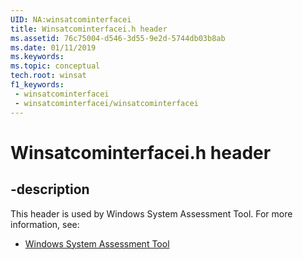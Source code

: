 ```yaml
---
UID: NA:winsatcominterfacei
title: Winsatcominterfacei.h header
ms.assetid: 76c75004-d546-3d55-9e2d-5744db03b8ab
ms.date: 01/11/2019
ms.keywords: 
ms.topic: conceptual
tech.root: winsat
f1_keywords:
 - winsatcominterfacei
 - winsatcominterfacei/winsatcominterfacei
---
```


# Winsatcominterfacei.h header


## -description

This header is used by Windows System Assessment Tool. For more information, see:

- [Windows System Assessment Tool](../_winsat/index.md)

